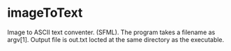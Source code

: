 # imageToText
Image to ASCII text conventer. (SFML).
The program takes a filename as argv[1].
Output file is out.txt locted at the same directory as the executable.
